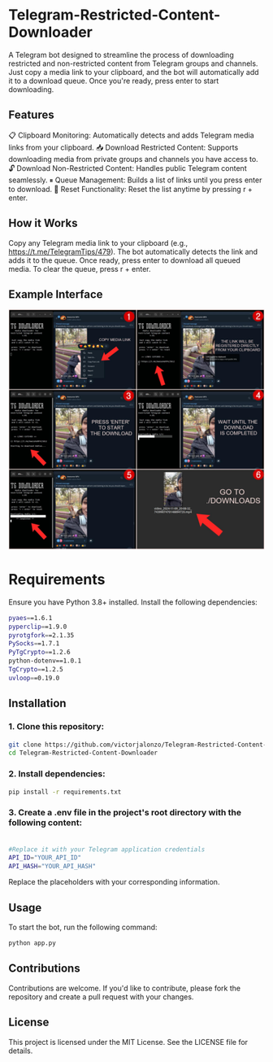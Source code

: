 # Telegram-Restricted-Content-Downloader

A Telegram bot designed to streamline the process of downloading restricted and non-restricted content from Telegram groups and channels. Just copy a media link to your clipboard, and the bot will automatically add it to a download queue. Once you're ready, press enter to start downloading.

## Features

📋 Clipboard Monitoring: Automatically detects and adds Telegram media links from your clipboard.
📥 Download Restricted Content: Supports downloading media from private groups and channels you have access to.
🔓 Download Non-Restricted Content: Handles public Telegram content seamlessly.
⏸ Queue Management: Builds a list of links until you press enter to download.
🔄 Reset Functionality: Reset the list anytime by pressing r + enter.

## How it Works

Copy any Telegram media link to your clipboard (e.g., https://t.me/TelegramTips/479).
The bot automatically detects the link and adds it to the queue.
Once ready, press enter to download all queued media.
To clear the queue, press r + enter.

## Example Interface

![ ](/example/example.png)

# Requirements

Ensure you have Python 3.8+ installed. Install the following dependencies:

```bash
pyaes==1.6.1
pyperclip==1.9.0
pyrotgfork==2.1.35
PySocks==1.7.1
PyTgCrypto==1.2.6
python-dotenv==1.0.1
TgCrypto==1.2.5
uvloop==0.19.0
```

## Installation

### 1. Clone this repository:

```bash
git clone https://github.com/victorjalonzo/Telegram-Restricted-Content-Downloader.git
cd Telegram-Restricted-Content-Downloader
```

### 2. Install dependencies:

```bash
pip install -r requirements.txt
```

### 3. Create a .env file in the project's root directory with the following content:

```bash

#Replace it with your Telegram application credentials
API_ID="YOUR_API_ID"
API_HASH="YOUR_API_HASH"

```
Replace the placeholders with your corresponding information.

## Usage

To start the bot, run the following command:
```bash
python app.py
```

## Contributions

Contributions are welcome. If you'd like to contribute, please fork the repository and create a pull request with your changes.

## License

This project is licensed under the MIT License. See the LICENSE file for details.
